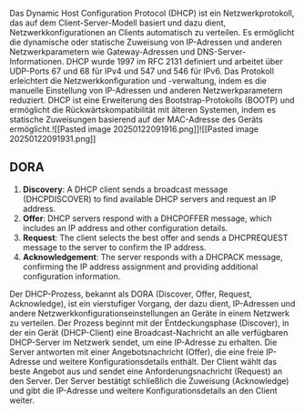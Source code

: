 Das Dynamic Host Configuration Protocol (DHCP) ist ein Netzwerkprotokoll, das auf dem Client-Server-Modell basiert und dazu dient, Netzwerkkonfigurationen an Clients automatisch zu verteilen. Es ermöglicht die dynamische oder statische Zuweisung von IP-Adressen und anderen Netzwerkparametern wie Gateway-Adressen und DNS-Server-Informationen. DHCP wurde 1997 im RFC 2131 definiert und arbeitet über UDP-Ports 67 und 68 für IPv4 und 547 und 546 für IPv6. Das Protokoll erleichtert die Netzwerkkonfiguration und -verwaltung, indem es die manuelle Einstellung von IP-Adressen und anderen Netzwerkparametern reduziert. DHCP ist eine Erweiterung des Bootstrap-Protokolls (BOOTP) und ermöglicht die Rückwärtskompatibilität mit älteren Systemen, indem es statische Zuweisungen basierend auf der MAC-Adresse des Geräts ermöglicht.![[Pasted image 20250122091916.png]]![[Pasted image 20250122091931.png]]                                                                      

## <center></center>DORA

1. **Discovery**: A DHCP client sends a broadcast message (DHCPDISCOVER) to find available DHCP servers and request an IP address.
2. **Offer**: DHCP servers respond with a DHCPOFFER message, which includes an IP address and other configuration details.
3. **Request**: The client selects the best offer and sends a DHCPREQUEST message to the server to confirm the IP address.
4. **Acknowledgement**: The server responds with a DHCPACK message, confirming the IP address assignment and providing additional configuration information.

Der DHCP-Prozess, bekannt als DORA (Discover, Offer, Request, Acknowledge), ist ein vierstufiger Vorgang, der dazu dient, IP-Adressen und andere Netzwerkkonfigurationseinstellungen an Geräte in einem Netzwerk zu verteilen. Der Prozess beginnt mit der Entdeckungsphase (Discover), in der ein Gerät (DHCP-Client) eine Broadcast-Nachricht an alle verfügbaren DHCP-Server im Netzwerk sendet, um eine IP-Adresse zu erhalten. Die Server antworten mit einer Angebotsnachricht (Offer), die eine freie IP-Adresse und weitere Konfigurationsdetails enthält. Der Client wählt das beste Angebot aus und sendet eine Anforderungsnachricht (Request) an den Server. Der Server bestätigt schließlich die Zuweisung (Acknowledge) und gibt die IP-Adresse und weitere Konfigurationsdetails an den Client weiter.